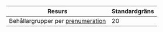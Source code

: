| Resurs | Standardgräns |
| --- | --- |
| Behållargrupper per [prenumeration](../articles/billing-buy-sign-up-azure-subscription.md) | 20 |